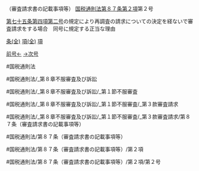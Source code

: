 （審査請求書の記載事項等）
[国税通則法第８７条第２項](国税通則法＿＿＿＿＿第８７条第２項)第２号

[第七十五条第四項第二号](国税通則法＿＿＿＿＿第７５条第４項第２号)の規定により再調査の請求についての決定を経ないで審査請求をする場合　同号に規定する正当な理由

[条(全)](国税通則法＿＿＿＿＿第８７条_.md)    [項(全)](国税通則法＿＿＿＿＿第８７条第２項_.md)    [項](国税通則法＿＿＿＿＿第８７条第２項.md)

[前号←](国税通則法＿＿＿＿＿第８７条第２項第１号.md)    [→次号](国税通則法＿＿＿＿＿第８７条第２項第３号.md)

#国税通則法

#国税通則法/_第８章不服審査及び訴訟

#国税通則法/_第８章不服審査及び訴訟/_第１節不服審査

#国税通則法/_第８章不服審査及び訴訟/_第１節不服審査/_第３款審査請求

#国税通則法/_第８章不服審査及び訴訟/_第１節不服審査/_第３款審査請求/第８７条（審査請求書の記載事項等）

#国税通則法/第８７条（審査請求書の記載事項等）

#国税通則法/第８７条（審査請求書の記載事項等）/第２項

#国税通則法/第８７条（審査請求書の記載事項等）/第２項/第２号

